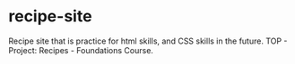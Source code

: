 # recipe-site
Recipe site that is practice for html skills, and CSS skills in the future. TOP - Project: Recipes - Foundations Course.
